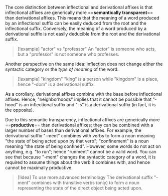 The core distinction between inflectional and derivational affixes is that inflectional affixes are generically more ==**semantically transparent**== than derivational affixes.
This means that the meaning of a word produced by an inflectional suffix can be easily deduced from the root and the inflectional suffix. Conversely, the meaning of a word produced by a derivational suffix is not easily deducible from the root and the derivational suffix.

>[!example] "actor" vs "professor"
> An "actor" is someone who acts, but a "professor" is not someone who professes.

Another perspective on the same idea: inflection does not change either the syntactic category or the *type of meaning* of the word.

>[!example] "kingdom"
> "king" is a person while "kingdom" is a place, hence "-dom" is a derivational suffix.

As a corollary, derivational affixes combine with the base before inflectional affixes. Hence, "neighborhoods" implies that it cannot be possible that "-hood" is an inflectional suffix and "-s" is a derivational suffix (in fact, it is the opposite).

Due to this semantic transparency, inflectional affixes are generically more ==**productive**== than derivational affixes; they can be combined with a larger number of bases than derivational affixes. For example, the derivational suffix "-ment" combines with verbs to form a noun meaning "the state of being acted upon by that verb"; "confinement" is a noun meaning "the state of being confined". However, some words do not act on anything, e.g. "to run"; hence "runment" cannot be a valid word. You can see that because "-ment" changes the syntactic category of a word, it is required to assume things about the verb it combines with, and hence cannot be maximally productive.

>[!idea] To use more advanced terminology
> The derivational suffix "-ment" combines with transitive verbs (only) to form a noun representing the state of the direct object being acted upon.